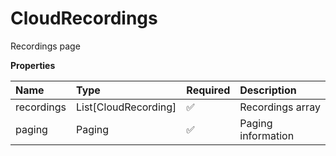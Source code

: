 # CloudRecordings

Recordings page

**Properties**

| Name       | Type                 | Required | Description        |
| :--------- | :------------------- | :------- | :----------------- |
| recordings | List[CloudRecording] | ✅       | Recordings array   |
| paging     | Paging               | ✅       | Paging information |

<!-- This file was generated by liblab | https://liblab.com/ -->

